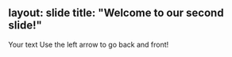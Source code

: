 layout: slide
title: "Welcome to our second slide!"
---
Your text
Use the left arrow to go back and front!
